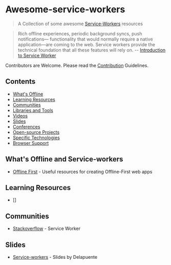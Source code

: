 # Awesome-service-workers

> A Collection of some awesome [Service-Workers](https://developer.mozilla.org/en-US/docs/Web/API/Service_Worker_API) resources

> Rich offline experiences, periodic background syncs, push notifications— functionality that would normally require a native application—are coming to the web. Service workers provide the technical foundation that all these features will rely on. -- [Introduction to Service Worker](http://www.html5rocks.com/en/tutorials/service-worker/introduction/)

Contributors are Welcome. Please read the [Contribution](https://github.com/mbj36/awesome-service-workers/blob/master/CONTRIBUTING.md) Guidelines. 

## Contents

- [What's Offline](#what's-offline)
- [Learning Resources](#learning-resources)
- [Communities](#communities)
- [Libraries and Tools](#libraries-and-tools)
- [Videos](#videos)
- [Slides](#slides)
- [Conferences](#conferences)
- [Open-source Projects](#open-source-projects)
- [Specific Technologies](#specific-technologies)
- [Browser Support](#browser-support)

## What's Offline and Service-workers

- [Offline First](https://github.com/pazguille/offline-first) - Useful resources for creating Offline-First web apps

## Learning Resources

- []
## Communities

- [Stackoverflow](http://stackoverflow.com/questions/tagged/service-worker) - Service Worker

## Slides

- [Service-workers](http://delapuente.github.io/presentations/at-your-service/#/) - Slides by Delapuente